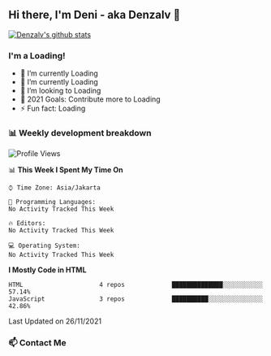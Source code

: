 ## Hi there, I'm Deni - aka Denzalv 👋

[![Denzalv's github stats](https://github-readme-stats.vercel.app/api?username=denzalv)](https://github.com/denzalv/denzalv)

### I'm a Loading!
- 🔭 I’m currently Loading
- 🌱 I’m currently Loading
- 👯 I’m looking to Loading
- 🥅 2021 Goals: Contribute more to Loading
- ⚡ Fun fact: Loading 

### 📊 Weekly development breakdown

<!--START_SECTION:waka-->
![Profile Views](http://img.shields.io/badge/Profile%20Views-8-blue)

📊 **This Week I Spent My Time On** 

```text
⌚︎ Time Zone: Asia/Jakarta

💬 Programming Languages: 
No Activity Tracked This Week

🔥 Editors: 
No Activity Tracked This Week

💻 Operating System: 
No Activity Tracked This Week

```

**I Mostly Code in HTML** 

```text
HTML                     4 repos             ██████████████░░░░░░░░░░░   57.14% 
JavaScript               3 repos             ██████████░░░░░░░░░░░░░░░   42.86%

```



 Last Updated on 26/11/2021
<!--END_SECTION:waka-->

### 📫 Contact Me
